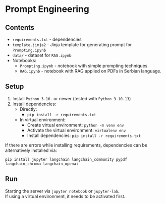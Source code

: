 # Prompt Engineering

## Contents

* `requirements.txt` - dependencies
* `template.jinja2` - Jinja template for generating prompt for `Prompting.ipynb`
* `data/` - dataset for `RAG.ipynb`
* Notebooks:
  - `Prompting.ipynb` - notebook with simple prompting techniques
  - `RAG.ipynb` - notebook with RAG applied on PDFs in Serbian language.

## Setup

1. Install `Python 3.10.` or newer (tested with `Python 3.10.13`)
2. Install dependencies:
   * Directly:
     * `pip install -r requirements.txt`
   * In virtual environment:
     * Create virtual environment: `python -m venv env`  
     * Activate the virtual environment: `virtualenv env`  
     * Install dependencies: `pip install -r requirements.txt`

If there are errors while installing requirements, dependencies can be alternatively installed via:  
```
pip install jupyter langchain langchain_community pypdf langchain_chroma langchain_openai
```

## Run

Starting the server via `jupyter notebook` or `jupyter-lab`.  
If using a virtual environment, it needs to be activated first. 
